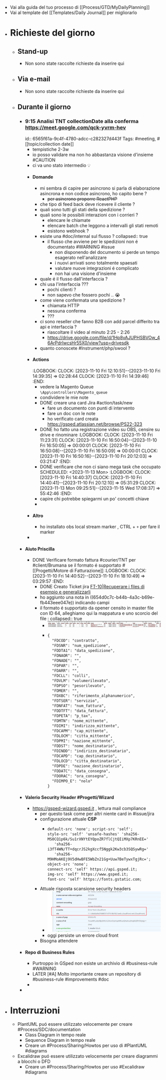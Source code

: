 - Vai alla guida del tuo processo di [[Process/GTD/MyDailyPlanning]]
- Vai al template del [[Templates/Daily Journal]] per migliorarlo
- # Richieste del giorno
	- ## Stand-up
		- Non sono state raccolte richieste da inserire qui
	- ## Via e-mail
		- Non sono state raccolte richieste da inserire qui
	- ## Durante il giorno
		- ### 9:15 Analisi TNT collectionDate alla conferma https://meet.google.com/qck-yvrm-hev
		  id:: 6565f61a-9c4f-4780-adcc-c282327d443f
		  Tags: #meeting, #[[topic/collection date]]
			- tempistiche 2-3w
			- io posso validare ma non ho abbastanza visione d'insieme #CAUTION
			- ci va uno stato intermedio 💡
			- #### Domande
				- mi sembra di capire per asincrono si parla di elaborazione asincrona e non codice asincrono, ho capito bene ?
					- ~~per asincrono proporre ReactPHP~~
				- che tipo di feed back deve ricevere il cliente ?
				- quali sono tutti gli stati della spedizione ?
				- quali sono le possibili interazioni con i corrieri ?
					- elencare le chiamate
					- elencare batch che leggono a intervalli gli stati remoti
					- esistono webhook ?
				- esiste una #doc/internal sul flusso ?
				  collapsed:: true
					- il flusso che avviene per le spedizioni  non é documentato #WARNING #issue
						- non disponendo del documento si perde un tempo esagerato nell'analizzare
						- i nuovi arrivati sono totalmente spaesati
						- valutare nuove integrazioni é complicato
						- non hai una visione d'insieme
				- quale é il flusso dall'interfaccia ?
				- chi usa l'interfaccia ???
					- pochi clienti ?
					- non sapevo che fossero pochi .. 😭
				- come viene confermata una spedizione ?
					- chiamata HTTP
					- nessuna conferma
					- ???
				- ci sono reseller che fanno B2B con add parcel differito tra api e interfaccia ?
					- riascoltare il video al minuto 2:25 - 2:26
					- https://drive.google.com/file/d/1Hp8vAJUPHSBVOw_46ArPdrlwcsHr55X0/view?usp=drivesdk
				- quanto conoscete #Instrument/php/swool ?
			- #### Actions
			  :LOGBOOK:
			  CLOCK: [2023-11-10 Fri 12:10:51]--[2023-11-10 Fri 14:39:35] =>  02:28:44
			  CLOCK: [2023-11-10 Fri 14:39:46]
			  :END:
				- vedere la Magento Queue `\App\controllers\Magento_queue`
				- condividere le mie note
				- DONE creare una card Jira  #action/task/new
					- fare un documento con punti di intervento
					- fare un doc con le note
					- ho verificato card creata https://gsped.atlassian.net/browse/PS22-323
				- DONE ho fatto una registrazione video su OBS, censire su drive e rinominare
				  :LOGBOOK:
				  CLOCK: [2023-11-10 Fri 11:23:31]
				  CLOCK: [2023-11-10 Fri 16:50:04]--[2023-11-10 Fri 16:50:05] =>  00:00:01
				  CLOCK: [2023-11-10 Fri 16:50:08]--[2023-11-10 Fri 16:50:09] =>  00:00:01
				  CLOCK: [2023-11-10 Fri 16:50:16]--[2023-11-10 Fri 20:12:03] =>  03:21:47
				  :END:
				- DONE verificare che non ci siano mega task che occupato
				  SCHEDULED: <2023-11-13 Mon>
				  :LOGBOOK:
				  CLOCK: [2023-11-10 Fri 14:40:37]
				  CLOCK: [2023-11-10 Fri 14:40:41]--[2023-11-10 Fri 20:12:10] =>  05:31:29
				  CLOCK: [2023-11-13 Mon 09:25:51]--[2023-11-15 Wed 17:08:37] =>  55:42:46
				  :END:
				- capire chi potrebbe spiegarmi un po' concetti chiave
				-
			- #### Altro
				- ho installato obs local stream marker , CTRL + `+` per fare il marker
			-
		- #### Aiuto Priscilla
			- DONE Verificare formato fattura #courier/TNT per #client/Brumana se il formato é supportato #[[Progetti/Motore di Fatturazione]]
			  :LOGBOOK:
			  CLOCK: [2023-11-10 Fri 14:40:52]--[2023-11-10 Fri 18:10:49] =>  03:29:57
			  :END:
				- DONE Creato Ticket jira [FT-10|Recuperare i files di esempio e generalizzarli](https://gsped.atlassian.net/browse/FT-10)
				- ho aggiunto una nota in ((654d0c7c-b44b-4a3c-b69e-fb443eee047e)) indicando campi
				- il formato é supportato da opener censito in master file con ID 64, alleghiamo qui la mappatura e uno scorcio del file :
				  collapsed:: true
					- ![image.png](../assets/image_1699636396163_0.png)
					- ```
					  {
					    "FDCOD": "contratto",
					    "FDSNR": "num_spedizione",
					    "FDDTA1": "data_spedizione",
					    "FDNAOR": "",
					    "FDNADE": "",
					    "FDPAR": "",
					    "FDARR": "",
					    "FDCLL": "colli",
					    "FDVLM": "volumerilevato",
					    "FDPSO": "pesorilevato",
					    "FDMER": "",
					    "FDXBC": "riferimento_alphanumerico",
					    "FDTSER": "servizio",
					    "FDNFAT": "num_fattura",
					    "FDDTFT": "data_fattura",
					    "FDPETA": "p_tax",
					    "FDMTN": "nome_mittente",
					    "FDIMI": "indirizzo_mittente",
					    "FDCAPM": "cap_mittente",
					    "FDLOCM": "citta_mittente",
					    "FDPMI": "nazione_mittente",
					    "FDDST": "nome_destinatario",
					    "FDINDD": "indirizzo_destinatario",
					    "FDCAPD": "cap_destinatario",
					    "FDLOCD": "citta_destinatario",
					    "FDPDE": "nazione_destinatario",
					    "FDDATC": "data_consegna",
					    "FDORAC": "ora_consegna",
					    "FDIMPO_E": "nolo"
					  }
					  ```
		- #### Valerio Security Header #Progetti/Wizard
			- https://gsped-wizard.gsped.it , lettura mail compliance
				- per questo task come per altri niente card in #issue/jira
				- configurazione attuale **CSP**
					- ```
					  default-src 'none'; script-src 'self'; 
					  style-src 'self' 'unsafe-hashes' 'sha256-MS0CQ1p6k/Su1rXNYtEYQpoZR7flCjtQIiMXp7KRnEE=' 
					     'sha256-i3fT4WN/TT+dqcrJS2kgXccf5Nggk2Kw3cb3SQSywRg=' 
					     'sha256-M9HMoAKEj9V5dHwBFE5WbZn21Gg+Uuw7BeTywxTgjRc='; 
					  object-src 'none'; 
					  connect-src 'self' https://api.gsped.it; 
					  img-src 'self' https://www.gsped.it; 
					  font-src 'self' https://fonts.gstatic.com;
					  ```
				- Attuale risposta scansione security headers
					- ![image.png](../assets/image_1699633467069_0.png)
					- oggi persiste un errore cloud front
				- Bisogna attendere
		- #### Repo di Business Rules
			- Purtroppo in GSped non esiste un archivio di #business-rule #WARNING
			- LATER [#A] Molto importante creare un repository di #business-rule #improvements #doc
			-
		-
- # Interruzioni
	- PlantUML puó essere utilizzato velocemente per creare #Process/SDC/documentation
		- Class Diagram in tempo reale
		- Sequence Diagram in tempo reale
		- Creare un #Process/Sharing/Howtos per uso di #PlantUML #diagrams
	- Excalidraw puó essere utilizzato velocemente per creare diagrammi a blocchi o DFD
		- Creare un #Process/Sharing/Howtos per uso #Excalidraw #diagrams